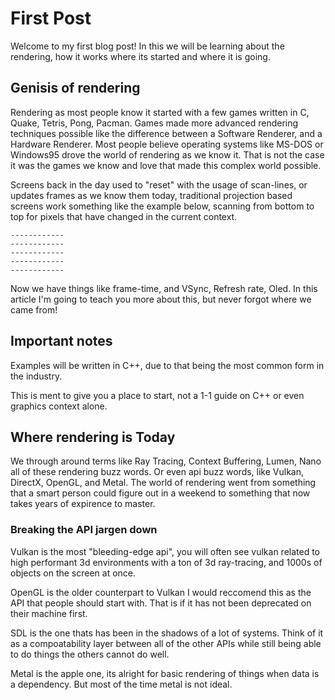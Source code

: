 # First Post
Welcome to my first blog post! In this we will be learning about the rendering, how it works where its started and where it is going. 


## Genisis of rendering

Rendering as most people know it started with a few games written in C, Quake, Tetris, Pong, Pacman. Games made more advanced rendering techniques possible like the difference between a Software Renderer, and a Hardware Renderer. Most people believe operating systems like MS-DOS or Windows95 drove the world of rendering as we know it. That is not the case it was the games we know and love that made this complex world possible.

Screens back in the day used to "reset" with the usage of scan-lines, or updates frames as we know them today, traditional projection based screens work something like the example below, scanning from bottom to top for pixels that have changed in the current context.

```
------------
------------
------------
------------
------------
```

Now we have things like frame-time, and VSync, Refresh rate, Oled. In this article I'm going to teach you more about this, but never forgot where we came from!

## Important notes

Examples will be written in C++, due to that being the most common form in the industry.

This is ment to give you a place to start, not a 1-1 guide on C++ or even graphics context alone.

## Where rendering is Today

We through around terms like Ray Tracing, Context Buffering, Lumen, Nano all of these rendering buzz words. Or even api buzz words, like Vulkan, DirectX, OpenGL, and Metal. The world of rendering went from something that a smart person could figure out in a weekend to something that now takes years of expirence to master. 

### Breaking the API jargen down

Vulkan is the most "bleeding-edge api", you will often see vulkan related to high performant 3d environments with a ton of 3d ray-tracing, and 1000s of objects on the screen at once.

OpenGL is the older counterpart to Vulkan I would reccomend this as the API that people should start with. That is if it has not been deprecated on their machine first.

SDL is the one thats has been in the shadows of a lot of systems. Think of it as a compoatability layer between all of the other APIs while still being able to do things the others cannot do well.

Metal is the apple one, its alright for basic rendering of things when data is a dependency. But most of the time metal is not ideal.
